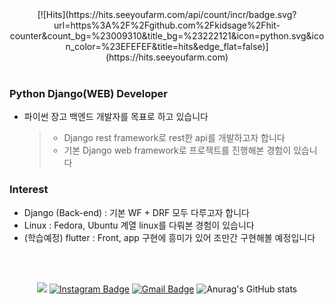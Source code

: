 <div align=center>
[![Hits](https://hits.seeyoufarm.com/api/count/incr/badge.svg?url=https%3A%2F%2Fgithub.com%2Fkidsage%2Fhit-counter&count_bg=%23009310&title_bg=%23222121&icon=python.svg&icon_color=%23EFEFEF&title=hits&edge_flat=false)](https://hits.seeyoufarm.com)
</div>

<br>

### Python Django(WEB) Developer
- 파이썬 장고 백엔드 개발자를 목표로 하고 있습니다  
  > - Django rest framework로 rest한 api를 개발하고자 합니다  
  > - 기본 Django web framework로 프로젝트를 진행해본 경험이 있습니다

### Interest
+ Django (Back-end) : 기본 WF + DRF 모두 다루고자 합니다
+ Linux : Fedora, Ubuntu 계열 linux를 다뤄본 경험이 있습니다  
+ (학습예정) flutter : Front, app 구현에 흥미가 있어 조만간 구현해볼 예정입니다

<br><br>

<div align=center>


<a href="https://velog.io/@kidsage92" target="_blank"><img src="https://img.shields.io/badge/Velog-20c997?style=flat-square&logo=Vimeo&logoColor=white"/></a>
[![Instagram Badge](https://img.shields.io/badge/-Instagram-dd2a7b?style=flat-square&logo=instagram&logoColor=white&link=https://www.instagram.com/achrosage/)](https://www.instagram.com/achrosage/) 
[![Gmail Badge](https://img.shields.io/badge/-Gmail-d14836?style=flat-square&logo=Gmail&logoColor=white&link=mailto:ruhyun921@gmail.com)](mailto:ruhyun92@gmail.com)
![Anurag's GitHub stats](https://github-readme-stats.vercel.app/api?username=kidsage&show_icons=true&theme=radical)
</div>

